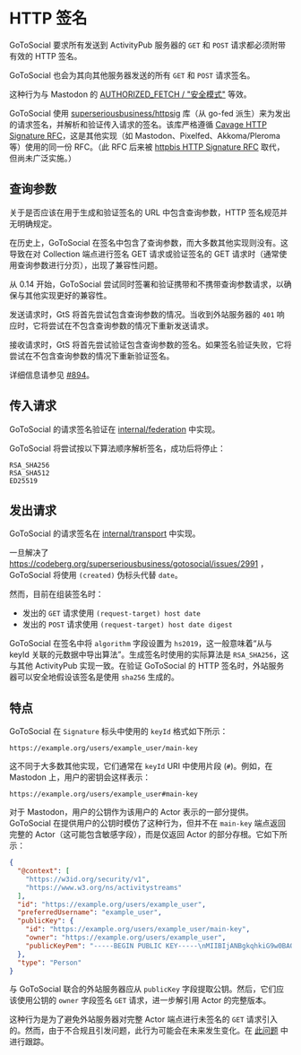 # HTTP 签名

GoToSocial 要求所有发送到 ActivityPub 服务器的 `GET` 和 `POST` 请求都必须附带有效的 HTTP 签名。

GoToSocial 也会为其向其他服务器发送的所有 `GET` 和 `POST` 请求签名。

这种行为与 Mastodon 的 [AUTHORIZED_FETCH / "安全模式"](https://docs.joinmastodon.org/admin/config/#authorized_fetch) 等效。

GoToSocial 使用 [superseriousbusiness/httpsig](https://codeberg.org/superseriousbusiness/httpsig) 库（从 go-fed 派生）来为发出的请求签名，并解析和验证传入请求的签名。该库严格遵循 [Cavage HTTP Signature RFC](https://datatracker.ietf.org/doc/html/draft-cavage-http-signatures-12)，这是其他实现（如 Mastodon、Pixelfed、Akkoma/Pleroma 等）使用的同一份 RFC。（此 RFC 后来被 [httpbis HTTP Signature RFC](https://datatracker.ietf.org/doc/html/draft-ietf-httpbis-message-signatures) 取代，但尚未广泛实施。）

## 查询参数

关于是否应该在用于生成和验证签名的 URL 中包含查询参数，HTTP 签名规范并无明确规定。

在历史上，GoToSocial 在签名中包含了查询参数，而大多数其他实现则没有。这导致在对 Collection 端点进行签名 GET 请求或验证签名的 GET 请求时（通常使用查询参数进行分页），出现了兼容性问题。

从 0.14 开始，GoToSocial 尝试同时签署和验证携带和不携带查询参数请求，以确保与其他实现更好的兼容性。

发送请求时，GtS 将首先尝试包含查询参数的情况。当收到外站服务器的 `401` 响应时，它将尝试在不包含查询参数的情况下重新发送请求。

接收请求时，GtS 将首先尝试验证包含查询参数的签名。如果签名验证失败，它将尝试在不包含查询参数的情况下重新验证签名。

详细信息请参见 [#894](https://codeberg.org/superseriousbusiness/gotosocial/issues/894)。

## 传入请求

GoToSocial 的请求签名验证在 [internal/federation](https://codeberg.org/superseriousbusiness/gotosocial/src/branch/main/internal/federation/authenticate.go) 中实现。

GoToSocial 将尝试按以下算法顺序解析签名，成功后将停止：

```text
RSA_SHA256
RSA_SHA512
ED25519
```

## 发出请求

GoToSocial 的请求签名在 [internal/transport](https://codeberg.org/superseriousbusiness/gotosocial/src/branch/main/internal/transport/signing.go) 中实现。

一旦解决了 https://codeberg.org/superseriousbusiness/gotosocial/issues/2991 ，GoToSocial 将使用 `(created)` 伪标头代替 `date`。

然而，目前在组装签名时：

- 发出的 `GET` 请求使用 `(request-target) host date`
- 发出的 `POST` 请求使用 `(request-target) host date digest` 

GoToSocial 在签名中将 `algorithm` 字段设置为 `hs2019`，这一般意味着“从与 keyId 关联的元数据中导出算法”。生成签名时使用的实际算法是 `RSA_SHA256`，这与其他 ActivityPub 实现一致。在验证 GoToSocial 的 HTTP 签名时，外站服务器可以安全地假设该签名是使用 `sha256` 生成的。

## 特点

GoToSocial 在 `Signature` 标头中使用的 `keyId` 格式如下所示：

```text
https://example.org/users/example_user/main-key
```

这不同于大多数其他实现，它们通常在 `keyId` URI 中使用片段 (`#`)。例如，在 Mastodon 上，用户的密钥会这样表示：

```text
https://example.org/users/example_user#main-key
```

对于 Mastodon，用户的公钥作为该用户的 Actor 表示的一部分提供。GoToSocial 在提供用户的公钥时模仿了这种行为，但并不在 `main-key` 端点返回完整的 Actor（这可能包含敏感字段），而是仅返回 Actor 的部分存根。它如下所示：

```json
{
  "@context": [
    "https://w3id.org/security/v1",
    "https://www.w3.org/ns/activitystreams"
  ],
  "id": "https://example.org/users/example_user",
  "preferredUsername": "example_user",
  "publicKey": {
    "id": "https://example.org/users/example_user/main-key",
    "owner": "https://example.org/users/example_user",
    "publicKeyPem": "-----BEGIN PUBLIC KEY-----\nMIIBIjANBgkqhkiG9w0BAQEFAAOCAQ8AMIIBCgKCAQEAzGB3yDvMl+8p+ViutVRG\nVDl9FO7ZURYXnwB3TedSfG13jyskoiMDNvsbLoUQM9ajZPB0zxJPZUlB/W3BWHRC\nNFQglE5DkB30GjTClNZoOrx64vLRT5wAEwIOjklKVNk9GJi1hFFxrgj931WtxyML\nBvo+TdEblBcoru6MKAov8IU4JjQj5KUmjnW12Rox8dj/rfGtdaH8uJ14vLgvlrAb\neQbN5Ghaxh9DGTo1337O9a9qOsir8YQqazl8ahzS2gvYleV+ou09RDhS75q9hdF2\nLI+1IvFEQ2ZO2tLk3umUP1ioa+5CWKsWD0GAXbQu9uunAV0VoExP4+/9WYOuP0ei\nKwIDAQAB\n-----END PUBLIC KEY-----\n"
  },
  "type": "Person"
}
```

与 GoToSocial 联合的外站服务器应从 `publicKey` 字段提取公钥。然后，它们应该使用公钥的 `owner` 字段签名 `GET` 请求，进一步解引用 Actor 的完整版本。

这种行为是为了避免外站服务器对完整 Actor 端点进行未签名的 `GET` 请求引入的。然而，由于不合规且引发问题，此行为可能会在未来发生变化。在 [此问题](https://codeberg.org/superseriousbusiness/gotosocial/issues/1186) 中进行跟踪。
